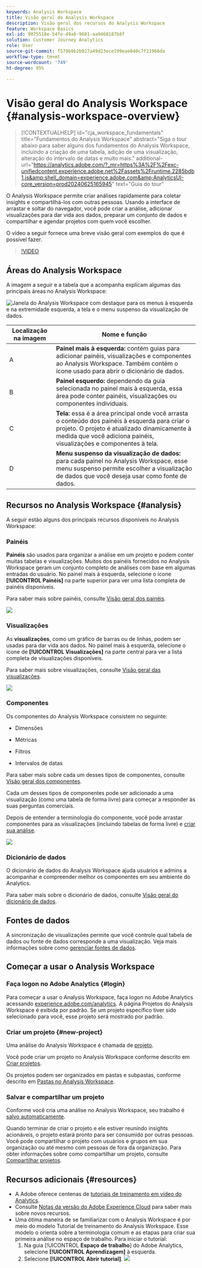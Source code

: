 ```yaml
---
keywords: Analysis Workspace
title: Visão geral do Analysis Workspace
description: Visão geral dos recursos do Analysis Workspace
feature: Workspace Basics
exl-id: 9075518e-54fe-49a6-9601-aa9468187b8f
solution: Customer Journey Analytics
role: User
source-git-commit: f579b9b2b027a49d23ece199eae040c7f21966da
workflow-type: tm+mt
source-wordcount: '749'
ht-degree: 95%

---
```


# Visão geral do Analysis Workspace {#analysis-workspace-overview}

>[!CONTEXTUALHELP]
>id="cja_workspace_fundamentals"
>title="Fundamentos do Analysis Workspace"
>abstract="Siga o tour abaixo para saber alguns dos fundamentos do Analysis Workspace, incluindo a criação de uma tabela, adição de uma visualização, alteração do intervalo de datas e muito mais."
>additional-url="https://analytics.adobe.com/?_mr=https%3A%2F%2Fexc-unifiedcontent.experience.adobe.net%2Fassets%2Fruntime.2285bdb1.js&amp;shell_domain=experience.adobe.com&amp;AnalyticsUI-core_version=prod20240625165945" text="Guia do tour"

O Analysis Workspace permite criar análises rapidamente para coletar insights e compartilhá-los com outras pessoas. Usando a interface de arrastar e soltar do navegador, você pode criar a análise, adicionar visualizações para dar vida aos dados, preparar um conjunto de dados e compartilhar e agendar projetos com quem você escolher.

O vídeo a seguir fornece uma breve visão geral com exemplos do que é possível fazer.

>[!VIDEO](https://video.tv.adobe.com/v/26266/?quality=12)

## Áreas do Analysis Workspace

A imagem a seguir e a tabela que a acompanha explicam algumas das principais áreas no Analysis Workspace:

![Janela do Analysis Workspace com destaque para os menus à esquerda e na extremidade esquerda, a tela e o menu suspenso da visualização de dados.](assets/analysis-workspace-overvew.png)

| Localização na imagem | Nome e função |
|---------|----------|
| A | **Painel mais à esquerda:** contém guias para adicionar painéis, visualizações e componentes ao Analysis Workspace. Também contém o ícone usado para abrir o dicionário de dados. |
| B | **Painel esquerdo:** dependendo da guia selecionada no painel mais à esquerda, essa área pode conter painéis, visualizações ou componentes individuais. |
| C | **Tela:** essa é a área principal onde você arrasta o conteúdo dos painéis à esquerda para criar o projeto. O projeto é atualizado dinamicamente à medida que você adiciona painéis, visualizações e componentes à tela. |
| D | **Menu suspenso da visualização de dados:** para cada painel no Analysis Workspace, esse menu suspenso permite escolher a visualização de dados que você deseja usar como fonte de dados. |

## Recursos no Analysis Workspace {#analysis}

A seguir estão alguns dos principais recursos disponíveis no Analysis Workspace:

### Painéis

**Painéis** são usados para organizar a análise em um projeto e podem conter muitas tabelas e visualizações. Muitos dos painéis fornecidos no Analysis Workspace geram um conjunto completo de análises com base em algumas entradas do usuário. No painel mais à esquerda, selecione o ícone **[!UICONTROL Painéis]** na parte superior para ver uma lista completa de painéis disponíveis.

Para saber mais sobre painéis, consulte [Visão geral dos painéis](/help/analysis-workspace/c-panels/panels.md).

![](assets/build-panels.png)

### Visualizações

As **visualizações**, como um gráfico de barras ou de linhas, podem ser usadas para dar vida aos dados. No painel mais à esquerda, selecione o ícone de **[!UICONTROL Visualizações]** na parte central para ver a lista completa de visualizações disponíveis.

Para saber mais sobre visualizações, consulte [Visão geral das visualizações](/help/analysis-workspace/visualizations/freeform-analysis-visualizations.md).

![](assets/build-visualizations.png)

### Componentes

Os componentes do Analysis Workspace consistem no seguinte:

* Dimensões

* Métricas

* Filtros

* Intervalos de datas

Para saber mais sobre cada um desses tipos de componentes, consulte [Visão geral dos componentes](/help/components/overview.md).

Cada um desses tipos de componentes pode ser adicionado a uma visualização (como uma tabela de forma livre) para começar a responder às suas perguntas comerciais.

Depois de entender a terminologia do componente, você pode arrastar componentes para as visualizações (incluindo tabelas de forma livre) e [criar sua análise](/help/analysis-workspace/visualizations/freeform-table/freeform-table.md).

![](assets/build-components.png)

### Dicionário de dados

O dicionário de dados do Analysis Workspace ajuda usuários e admins a acompanhar e compreender melhor os componentes em seu ambiente do Analytics.

Para saber mais sobre o dicionário de dados, consulte [Visão geral do dicionário de dados](/help/components/data-dictionary/data-dictionary-overview.md).

## Fontes de dados

A sincronização de visualizações permite que você controle qual tabela de dados ou fonte de dados corresponde a uma visualização. Veja mais informações sobre como [gerenciar fontes de dados](/help/analysis-workspace/visualizations/t-sync-visualization.md).

## Começar a usar o Analysis Workspace

### Faça logon no Adobe Analytics {#login}

Para começar a usar o Analysis Workspace, faça logon no Adobe Analytics acessando [experience.adobe.com/analytics](https://experience.adobe.com/analytics). A página Projetos do Analysis Workspace é exibida por padrão. Se um projeto específico tiver sido selecionado para você, esse projeto será mostrado por padrão.

### Criar um projeto {#new-project}

Uma análise do Analysis Workspace é chamada de [projeto](/help/analysis-workspace/build-workspace-project/freeform-overview.md).

Você pode criar um projeto no Analysis Workspace conforme descrito em [Criar projetos](/help/analysis-workspace/build-workspace-project/create-projects.md).

Os projetos podem ser organizados em pastas e subpastas, conforme descrito em [Pastas no Analysis Workspace](/help/analysis-workspace/build-workspace-project/workspace-folders/about-folders.md).

### Salvar e compartilhar um projeto

Conforme você cria uma análise no Analysis Workspace, seu trabalho é [salvo automaticamente](/help/analysis-workspace/build-workspace-project/save-projects.md).

Quando terminar de criar o projeto e ele estiver reunindo insights acionáveis, o projeto estará pronto para ser consumido por outras pessoas. Você pode compartilhar o projeto com usuários e grupos em sua organização ou até mesmo com pessoas de fora da organização. Para obter informações sobre como compartilhar um projeto, consulte [Compartilhar projetos](/help/analysis-workspace/curate-share/share-projects.md).

## Recursos adicionais {#resources}

* A Adobe oferece centenas de [tutoriais de treinamento em vídeo do Analytics](https://experienceleague.adobe.com/docs/analytics-learn/tutorials/overview.html?lang=pt-BR).
* Consulte [Notas da versão do Adobe Experience Cloud](https://experienceleague.adobe.com/docs/release-notes/experience-cloud/current.html?lang=pt-BR#analytics) para saber mais sobre novos recursos.
* Uma ótima maneira de se familiarizar com o Analysis Workspace é por meio do modelo Tutorial de treinamento do Analysis Workspace. Esse modelo o orienta sobre a terminologia comum e as etapas para criar sua primeira análise no espaço de trabalho. Para iniciar o tutorial:
   1. Na guia [!UICONTROL **Espaço de trabalho**] do Adobe Analytics, selecione **[!UICONTROL Aprendizagem]** à esquerda.
   1. Selecione **[!UICONTROL Abrir tutorial]**.
      ![](assets/training-tutorial.png)
